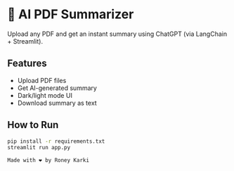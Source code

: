 # 📄 AI PDF Summarizer

Upload any PDF and get an instant summary using ChatGPT (via LangChain + Streamlit).

## Features
- Upload PDF files
- Get AI-generated summary
- Dark/light mode UI
- Download summary as text

## How to Run

```bash
pip install -r requirements.txt
streamlit run app.py

Made with ❤️ by Roney Karki
